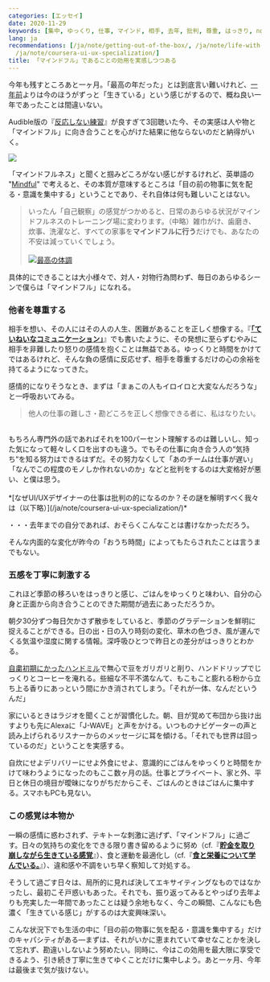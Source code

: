 ```yaml
---
categories: [エッセイ]
date: 2020-11-29
keywords: [集中, ゆっくり, 仕事, マインド, 相手, 去年, 批判, 尊重, はっきり, note]
lang: ja
recommendations: [/ja/note/getting-out-of-the-box/, /ja/note/life-with-covid-19/,
  /ja/note/coursera-ui-ux-specialization/]
title: 「マインドフル」であることの効用を実感しつつある
---
```


今年も残すところあと一ヶ月。「最高の年だった」とは到底言い難いけれど、[一年前](http://takuti.hatenablog.com/entry/2019/12/18/203809)よりは今のほうがずっと「生きている」という感じがするので、概ね良い一年であったことは間違いない。

Audible版の『[反応しない練習](https://amzn.to/3lax7yB)』が良すぎて3回聴いた今、その実感は人や物と「マインドフル」に向き合うことを心がけた結果に他ならないのだと納得がいく。

<a href="https://www.amazon.co.jp/dp/B012EU8CD0/ref=as_li_ss_il?_encoding=UTF8&btkr=1&linkCode=li2&tag=takuti-22&linkId=91842ce9998d9e384e6a2ab657617075&language=ja_JP" target="_blank"><img border="0" src="//ws-fe.amazon-adsystem.com/widgets/q?_encoding=UTF8&ASIN=B012EU8CD0&Format=_SL160_&ID=AsinImage&MarketPlace=JP&ServiceVersion=20070822&WS=1&tag=takuti-22&language=ja_JP" ></a><img src="https://ir-jp.amazon-adsystem.com/e/ir?t=takuti-22&language=ja_JP&l=li2&o=9&a=B012EU8CD0" width="1" height="1" border="0" alt="" style="border:none !important; margin:0px !important;" />

「マインドフルネス」と聞くと掴みどころがない感じがするけれど、英単語の "[Mindful](https://eow.alc.co.jp/search?q=mindful)" で考えると、その本質が意味するところは「目の前の物事に気を配る・意識を集中する」ということであり、それ自体は何も難しいことはない。

> いったん「自己観察」の感覚がつかめると、日常のあらゆる状況がマインドフルネスのトレーニング場に変わります。（中略）雑巾がけ、歯磨き、炊事、洗濯など、すべての家事を**マインドフルに行う**だけでも、あなたの不安は減っていくでしょう。<br/><br/><a href="https://www.amazon.co.jp/%E6%9C%80%E9%AB%98%E3%81%AE%E4%BD%93%E8%AA%BF-ACTIVE-HEALTH-%E9%88%B4%E6%9C%A8%E7%A5%90-ebook/dp/B07FX9V6PJ/ref=as_li_ss_il?ie=UTF8&linkCode=li2&tag=takuti-22&linkId=ee1643f6acf4084c5b5daa6ad90ba3fe&language=ja_JP" target="_blank"><img border="0" src="//ws-fe.amazon-adsystem.com/widgets/q?_encoding=UTF8&ASIN=B07FX9V6PJ&Format=_SL160_&ID=AsinImage&MarketPlace=JP&ServiceVersion=20070822&WS=1&tag=takuti-22&language=ja_JP" ></a><img src="https://ir-jp.amazon-adsystem.com/e/ir?t=takuti-22&language=ja_JP&l=li2&o=9&a=B07FX9V6PJ" width="1" height="1" border="0" alt="" style="border:none !important; margin:0px !important;" />[最高の体調](https://amzn.to/3meibkA)

具体的にできることは大小様々で、対人・対物行為問わず、毎日のあらゆるシーンで僕らは「マインドフル」になれる。

### 他者を尊重する

相手を想い、その人にはその人の人生、困難があることを正しく想像する。『**[「ていねいなコミュニケーション」](/ja/note/getting-out-of-the-box/)**』でも書いたように、その発想に至らずむやみに相手を非難したり怒りの感情を抱くことは無益である。ゆっくりと時間をかけてではあるけれど、そんな負の感情に反応せず、相手を尊重するだけの心の余裕を持てるようになってきた。

感情的になりそうなとき、まずは「まぁこの人もイロイロと大変なんだろうな」と一呼吸おいてみる。

> 他人の仕事の難しさ・勘どころを正しく想像できる者に、私はなりたい。<br/>
<br/>
もちろん専門外の話であればそれを100パーセント理解するのは難しいし、知った気になって軽々しく口を出すのも違う。でもその仕事に向き合う人の“気持ち“を知る努力はできるはずだ。その努力なくして「あのチームは仕事が遅い」「なんでこの程度のモノしか作れないのか」などと批判をするのは大変格好が悪い、と僕は思う。<br/><br/>
*[なぜUI/UXデザイナーの仕事は批判の的になるのか？その謎を解明すべく我々は（以下略）](/ja/note/coursera-ui-ux-specialization/)*

・・・去年までの自分であれば、おそらくこんなことは書けなかっただろう。

そんな内面的な変化が昨今の「おうち時間」によってもたらされたことは言うまでもない。

### 五感を丁寧に刺激する

これほど季節の移ろいをはっきりと感じ、ごはんをゆっくりと味わい、自分の心身と正面から向き合うことのできた期間が過去にあっただろうか。

朝夕30分ずつ毎日欠かさず散歩をしていると、季節のグラデーションを鮮明に捉えることができる。日の出・日の入り時刻の変化、草木の色づき、風が運んでくる気温や湿度に関する情報。深呼吸ひとつで昨日との差分がはっきりとわかる。

[自粛初期にかったハンドミル](/note/working-from-home-202004/)で無心で豆をガリガリと削り、ハンドドリップでじっくりとコーヒーを淹れる。些細な不平不満なんて、もこもこと膨れる粉から立ち上る香りにあっという間にかき消されてしまう。「それが一体、なんだというんだ」

家にいるときはラジオを聞くことが習慣化した。朝、目が覚めて布団から抜け出すよりも先にAlexaに「J-WAVE」と声をかける。いつものナビゲーターの声と読み上げられるリスナーからのメッセージに耳を傾ける。「それでも世界は回っているのだ」ということを実感する。

自炊にせよデリバリーにせよ外食にせよ、意識的にごはんをゆっくりと時間をかけて味わうようになったのもここ数ヶ月の話。仕事とプライベート、家と外、平日と休日の境目が曖昧になりがちだからこそ、ごはんのときはごはんに集中する。スマホもPCも見ない。

### この感覚は本物か

一瞬の感情に惑わされず、テキトーな刺激に逃げず、「マインドフル」に過ごす。日々の気持ちの変化をできる限り書き留めるように努め（cf.『**[貯金を取り崩しながら生きている感覚](/ja/note/life-with-covid-19/)**』）、食と運動を最適化し（cf.『**[食と栄養について学んでいる。](/ja/note/coursera-food-and-health/)**』）、違和感や不調をいち早く察知して対処する。

そうして過ごす日々は、局所的に見れば決してエキサイティングなものではなかったし、最初こそ戸惑いもあった。それでも、振り返ってみるとやっぱり去年よりも充実した一年間であったことは疑う余地もなく、今この瞬間、こんなにも色濃く「生きている感じ」がするのは大変興味深い。

こんな状況下でも生活の中に「目の前の物事に気を配る・意識を集中する」だけのキャパシティがある&mdash;まずは、それがいかに恵まれていて幸せなことかを決して忘れず、勘違いしないよう努めたい。同時に、今はこの効用を最大限に享受できるよう、引き続き丁寧に生きてゆくことだけに集中しよう。あと一ヶ月、今年は最後まで気が抜けない。